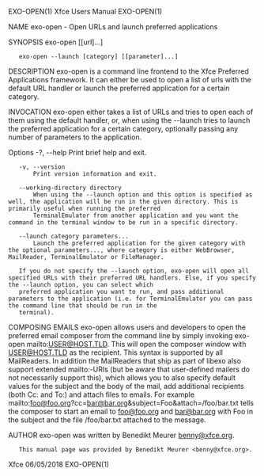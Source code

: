 EXO-OPEN(1)                                                                         Xfce Users Manual                                                                         EXO-OPEN(1)

NAME
       exo-open - Open URLs and launch preferred applications

SYNOPSIS
       exo-open [[url]...]

       exo-open --launch [category] [[parameter]...]

DESCRIPTION
       exo-open is a command line frontend to the Xfce Preferred Applications framework. It can either be used to open a list of urls with the default URL handler or launch the
       preferred application for a certain category.

INVOCATION
       exo-open either takes a list of URLs and tries to open each of them using the default handler, or, when using the --launch tries to launch the preferred application for a certain
       category, optionally passing any number of parameters to the application.

   Options
       -?, --help
           Print brief help and exit.

       -v, --version
           Print version information and exit.

       --working-directory directory
           When using the --launch option and this option is specified as well, the application will be run in the given directory. This is primarily useful when running the preferred
           TerminalEmulator from another application and you want the command in the terminal window to be run in a specific directory.

       --launch category parameters...
           Launch the preferred application for the given category with the optional parameters..., where category is either WebBrowser, MailReader, TerminalEmulator or FileManager.

       If you do not specify the --launch option, exo-open will open all specified URLs with their preferred URL handlers. Else, if you specify the --launch option, you can select which
       preferred application you want to run, and pass additional parameters to the application (i.e. for TerminalEmulator you can pass the command line that should be run in the
       terminal).

COMPOSING EMAILS
       exo-open allows users and developers to open the preferred email composer from the command line by simply invoking exo-open mailto:USER@HOST.TLD. This will open the composer
       window with USER@HOST.TLD as the recipient. This syntax is supported by all MailReaders. In addition the MailReaders that ship as part of libexo also support extended
       mailto:-URIs (but be aware that user-defined mailers do not necessarily support this), which allows you to also specify default values for the subject and the body of the mail,
       add additional recipients (both Cc: and To:) and attach files to emails. For example mailto:foo@foo.org?cc=bar@bar.org&subject=Foo&attach=/foo/bar.txt tells the composer to start
       an email to foo@foo.org and bar@bar.org with Foo in the subject and the file /foo/bar.txt attached to the message.

AUTHOR
       exo-open was written by Benedikt Meurer <benny@xfce.org>.

       This manual page was provided by Benedikt Meurer <benny@xfce.org>.

Xfce                                                                                    06/05/2018                                                                            EXO-OPEN(1)

